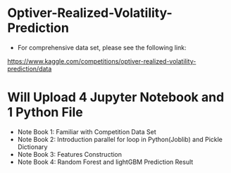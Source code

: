 # Optiver-Realized-Volatility-Prediction

- For comprehensive data set, please see the following link:

https://www.kaggle.com/competitions/optiver-realized-volatility-prediction/data

# Will Upload 4 Jupyter Notebook and 1 Python File

- Note Book 1: Familiar with Competition Data Set
- Note Book 2: Introduction parallel for loop in Python(Joblib) and Pickle Dictionary
- Note Book 3: Features Construction
- Note Book 4: Random Forest and lightGBM Prediction Result

